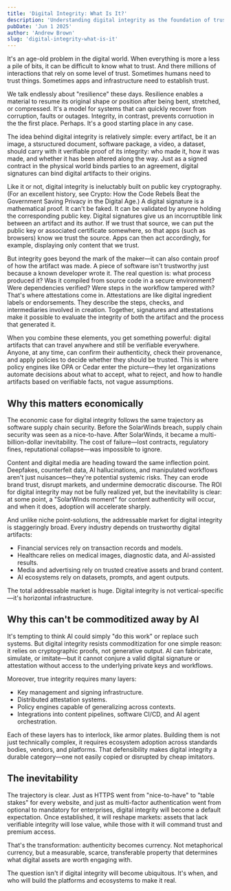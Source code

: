 ```yaml
---
title: 'Digital Integrity: What Is It?'
description: 'Understanding digital integrity as the foundation of trust in the digital world through cryptographic proofs and verifiable processes'
pubDate: 'Jun 1 2025'
author: 'Andrew Brown'
slug: 'digital-integrity-what-is-it'
---
```




It's an age-old problem in the digital world. When everything is more a less a pile of bits, it can be difficult to know what to trust. And there millions of interactions that rely on some level of trust. Sometimes humans need to trust things. Sometimes apps and infrastructure need to establish trust. 

We talk endlessly about "resilience" these days. Resilience enables a material to resume its original shape or position after being bent, stretched, or compressed. It's a model for systems that can quickly recover from corruption, faults or outages. Integrity, in contrast, prevents corruotion in the the first place. Perhaps. It's a good starting place in any case.

The idea behind digital integrity is relatively simple: every artifact, be it an image, a stsructured document, software package, a video, a dataset, should carry with it verifiable proof of its integrity: who made it, how it was made, and whether it has been altered along the way. Just as a signed contract in the physical world binds parties to an agreement, digital signatures can bind digital artifacts to their origins.

Like it or not, digital integrity is ineluctably built on public key cryptography. (For an excellent history, see Crypto: How the Code Rebels Beat the Government Saving Privacy in the Digital Age.) A digital signature is a mathematical proof. It can't be faked. It can be validated by anyone holding the corresponding public key. Digital signatures give us an incorruptible link between an artifact and its author. If we trust that source, we can put the public key or associated certificate somewhere, so that apps (such as browsers) know we trust the source. Apps can then act accordingly, for example, displaying only content that we trust.

But integrity goes beyond the mark of the maker—it can also contain proof of how the artifact was made. A piece of software isn't trustworthy just because a known developer wrote it. The real question is: what process produced it? Was it compiled from source code in a secure environment? Were dependencies verified? Were steps in the workflow tampered with? That's where attestations come in. Attestations are like digital ingredient labels or endorsements. They describe the steps, checks, and intermediaries involved in creation. Together, signatures and attestations make it possible to evaluate the integrity of both the artifact and the process that generated it.

When you combine these elements, you get something powerful: digital artifacts that can travel anywhere and still be verifiable everywhere. Anyone, at any time, can confirm their authenticity, check their provenance, and apply policies to decide whether they should be trusted. This is where policy engines like OPA or Cedar enter the picture—they let organizations automate decisions about what to accept, what to reject, and how to handle artifacts based on verifiable facts, not vague assumptions.

## Why this matters economically

The economic case for digital integrity follows the same trajectory as software supply chain security. Before the SolarWinds breach, supply chain security was seen as a nice-to-have. After SolarWinds, it became a multi-billion-dollar inevitability. The cost of failure—lost contracts, regulatory fines, reputational collapse—was impossible to ignore.

Content and digital media are heading toward the same inflection point. Deepfakes, counterfeit data, AI hallucinations, and manipulated workflows aren't just nuisances—they're potential systemic risks. They can erode brand trust, disrupt markets, and undermine democratic discourse. The ROI for digital integrity may not be fully realized yet, but the inevitability is clear: at some point, a "SolarWinds moment" for content authenticity will occur, and when it does, adoption will accelerate sharply.

And unlike niche point-solutions, the addressable market for digital integrity is staggeringly broad. Every industry depends on trustworthy digital artifacts:

- Financial services rely on transaction records and models.
- Healthcare relies on medical images, diagnostic data, and AI-assisted results.
- Media and advertising rely on trusted creative assets and brand content.
- AI ecosystems rely on datasets, prompts, and agent outputs.

The total addressable market is huge. Digital integrity is not vertical-specific—it's horizontal infrastructure.

## Why this can't be commoditized away by AI

It's tempting to think AI could simply "do this work" or replace such systems. But digital integrity resists commoditization for one simple reason: it relies on cryptographic proofs, not generative output. AI can fabricate, simulate, or imitate—but it cannot conjure a valid digital signature or attestation without access to the underlying private keys and workflows.

Moreover, true integrity requires many layers:

- Key management and signing infrastructure.
- Distributed attestation systems.
- Policy engines capable of generalizing across contexts.
- Integrations into content pipelines, software CI/CD, and AI agent orchestration.

Each of these layers has to interlock, like armor plates. Building them is not just technically complex, it requires ecosystem adoption across standards bodies, vendors, and platforms. That defensibility makes digital integrity a durable category—one not easily copied or disrupted by cheap imitators.

## The inevitability

The trajectory is clear. Just as HTTPS went from "nice-to-have" to "table stakes" for every website, and just as multi-factor authentication went from optional to mandatory for enterprises, digital integrity will become a default expectation. Once established, it will reshape markets: assets that lack verifiable integrity will lose value, while those with it will command trust and premium access.

That's the transformation: authenticity becomes currency. Not metaphorical currency, but a measurable, scarce, transferable property that determines what digital assets are worth engaging with.

The question isn't if digital integrity will become ubiquitous. It's when, and who will build the platforms and ecosystems to make it real.